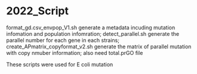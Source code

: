 # 2022_Script

format_gd.csv_envpop_V1.sh generate a metadata incuding mutation infomation and population infomration;
detect_parallel.sh generate the parallel number for each gene in each strains;
create_APmatrix_copyformat_v2.sh generate the matrix of parallel mutation with copy nmuber information; also need total.prGO file

These scripts were used for E coli mutation

